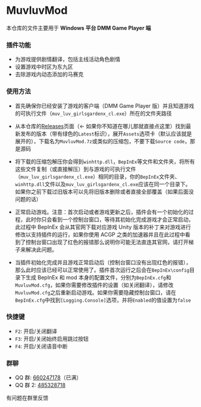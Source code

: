 # MuvluvMod

本仓库的文件主要用于 **Windows 平台 DMM Game Player 端**

### 插件功能

-   为游戏提供剧情翻译，包括主线活动角色剧情
-   设置游戏中时区为东九区
-   去除游戏内动态添加的马赛克

### 使用方法

-   首先确保你已经安装了游戏的客户端（DMM Game Player 版）并且知道游戏的可执行文件（`muv_luv_girlsgardenx_cl.exe`）所在的文件夹路径

-   从本仓库的[Releases](https://github.com/anosu/MuvluvMod/releases)页面（← 如果你不知道在哪儿那就直接点这里）找到最新发布的版本（带有绿色的`Latest`标识），展开`Assets`选项卡（默认应该就是展开的），下载名为`MuvluvMod.7z`或类似的压缩包，不要下载`Source code`，那是源码

-   将下载的压缩包解压你会得到`winhttp.dll`，`BepInEx`等文件和文件夹，将所有这些文件复制（或直接解压）到与游戏的可执行文件（`muv_luv_girlsgardenx_cl.exe`）相同的目录，你的`BepInEx`文件夹、`winhttp.dll`文件以及`muv_luv_girlsgardenx_cl.exe`应该在同一个目录下。如果你之前下载过旧版本可以先将旧版本删除或者直接全部覆盖（如果后面没问题的话）

-   正常启动游戏。注意：首次启动或者游戏更新之后，插件会有一个初始化的过程，此时你只会看到一个控制台窗口，等待其初始化完成游戏才会正常启动，此过程中 BepInEx 会从其官网下载对应游戏 Unity 版本的补丁来对游戏进行修改以支持插件的运行，如果你使用 ACGP 之类的加速器并且在此过程中看到了控制台窗口出现了红色的报错那么说明你可能无法直连其官网，请打开梯子来解决此问题。

-   当插件初始化完成并且游戏正常启动后（控制台窗口没有出现红色的报错），那么此时应该已经可以正常使用了。插件首次运行之后会在`BepInEx\config`目录下生成 BepInEx 和 mod 本身的配置文件，分别为`BepInEx.cfg`和`MuvluvMod.cfg`，如果你需要修改插件的设置（如关闭翻译），请修改`MuvluvMod.cfg`之后重新启动游戏。如果你需要隐藏控制台窗口，请在`BepInEx.cfg`中找到`[Logging.Console]`选项，并将`Enabled`的值设置为`false`

### 快捷键

-   `F2`: 开启/关闭翻译
-   `F3`: 开启/关闭始终启用跳过按钮
-   `F4`: 开启/关闭语音中断

### 群聊

-   QQ 群: [660247178](https://qm.qq.com/q/N1GMXxIBCG)（已满）
-   QQ 群 2: [485328718](https://qm.qq.com/q/rCHcfhnW6G)

有问题在群里反馈
